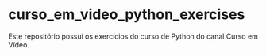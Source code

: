 # curso_em_video_python_exercises
 Este repositório possui os exercícios do curso de Python do canal Curso em Vídeo.
